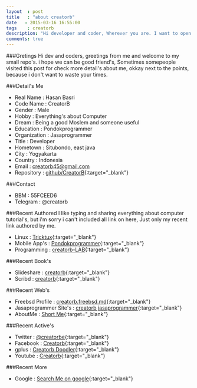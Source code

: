 ```yaml
---
layout	: post
title	: "about creatorb"
date   : 2015-03-16 16:55:00
tags	: creatorb
description: "Hi developer and coder, Wherever you are. I want to open less my mask by introducing my self, yes it's real me ;) creatorb was here"
comments: true
---
```


###Gretings
Hi dev and coders, greetings from me and welcome to my small repo's.
i hope we can be good friend's, Sometimes somepeople visited this post for check more detail's about me, okkay next to the points, because i don't want to waste your times.


###Detail's Me

* Real Name	: Hasan Basri
* Code Name	: CreatorB
* Gender	: Male
* Hobby		: Everything's about Computer
* Dream		: Being a good Moslem and someone useful
* Education	: Pondokprogrammer
* Organization	: Jasaprogrammer
* Title		: Developer
* Hometown	: Situbondo, east java
* City		: Yogyakarta
* Country 	: Indonesia
* Email		: creatorb45@gmail.com
* Repository	: [github/CreatorB](https://github.com/CreatorB){:target="_blank"}

###Contact

* BBM		: 55FCEED6
* Telegram	: @creatorb

###Recent Authored
I like typing and sharing everything about computer tutorial's, but i'm sorry i can't included all link on here, Just only my recent link authored by me.

* Linux		: [Tricktux](http://tricktux.blogspot.com){:target="_blank"}
* Mobile App's	: [Pondokprogrammer](http://pondokprogrammer.com/blog/author/creatorb){:target="_blank"}
* Programming	: [creatorb-LAB](http://creatorb-lab.blogspot.com){:target="_blank"}


###Recent Book's
* Slideshare	: [creatorb](http://www.slideshare.net/creatorb){:target="_blank"}
* Scribd	: [creatorb](http://www.scribd.com/creatorb){:target="_blank"}


###Recent Web's
* Freebsd Profile	: [creatorb.freebsd.md](http://creatorb.freebsd.md){:target="_blank"}
* Jasaprogrammer Site's : [creatorb jasaprogrammer](http://creatorb.jasaprogrammer.com){:target="_blank"}
* AboutMe		: [Short Me](http://about.me/creatorb){:target="_blank"}


###Recent Active's
* Twitter	: [@creatorbe](http://twitter.com/creatorbe){:target="_blank"}
* Facebook	: [Creatorb](http://facebook.com/creatorbe){:target="_blank"}
* gplus		: [Creatorb Doodler](https://plus.google.com/118116077271759320582){:target="_blank"}
* Youtube	: [Creatorb](https://www.youtube.com/channel/UCbyEh3nQ0H_7-P5ukcZyUvg){:target="_blank"}


###Recent More
* Google	: [Search Me on google](https://www.google.com/search?q=creatorb){:target="_blank"}

